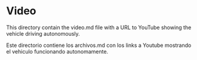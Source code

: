Video
====

This directory contain the video.md file with a URL to YouTube showing the vehicle driving autonomously.  
  
Este directorio contiene los archivos.md con los links a Youtube mostrando el vehiculo funcionando autonomamente.
